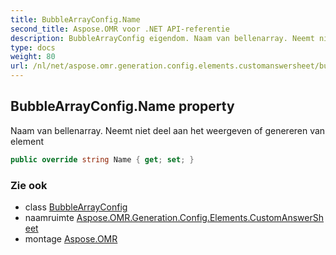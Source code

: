 ```yaml
---
title: BubbleArrayConfig.Name
second_title: Aspose.OMR voor .NET API-referentie
description: BubbleArrayConfig eigendom. Naam van bellenarray. Neemt niet deel aan het weergeven of genereren van element
type: docs
weight: 80
url: /nl/net/aspose.omr.generation.config.elements.customanswersheet/bubblearrayconfig/name/
---
```

## BubbleArrayConfig.Name property

Naam van bellenarray. Neemt niet deel aan het weergeven of genereren van element

```csharp
public override string Name { get; set; }
```

### Zie ook

* class [BubbleArrayConfig](../)
* naamruimte [Aspose.OMR.Generation.Config.Elements.CustomAnswerSheet](../../bubblearrayconfig/)
* montage [Aspose.OMR](../../../)



